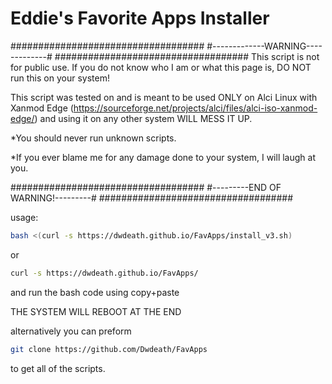 
# Eddie's Favorite Apps Installer #

###################################
#-------------WARNING-------------#
###################################
This script is not for public use.
If you do not know who I am or what
this page is, DO NOT run this on your system!

This script was tested on and is meant to be
used ONLY on
Alci Linux with Xanmod Edge (https://sourceforge.net/projects/alci/files/alci-iso-xanmod-edge/)
and using it on any other system WILL MESS IT UP.

*You should never run unknown scripts.

*If you ever blame me for
any damage done to your system,
I will laugh at you.

###################################
#---------END OF WARNING!---------#
###################################

usage:
```sh
bash <(curl -s https://dwdeath.github.io/FavApps/install_v3.sh)
```
or
```sh
curl -s https://dwdeath.github.io/FavApps/
```
and run the bash code using copy+paste

THE SYSTEM WILL REBOOT AT THE END

alternatively you can preform 
```sh
git clone https://github.com/Dwdeath/FavApps
```
to get all of the scripts.
